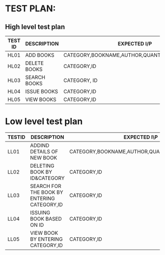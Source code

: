 # TEST PLAN:
## High level test plan
|TEST ID| DESCRIPTION|	EXPECTED I/P      | output|
|---| ------------| -----------------  | ---------|
|HL01  |	ADD BOOKS	|CATEGORY,BOOKNAME,AUTHOR,QUANTITY,PRICE,RACKNO |         |
|HL02	 |DELETE BOOKS |CATEGORY,ID |           |
|HL03	 |SEARCH BOOKS|CATEGORY, ID |           |
|HL04	 |ISSUE BOOKS |CATEGORY,ID  |           |
|HL05	 |VIEW BOOKS  |	CATEGORY,ID |           |
# Low level test plan
| TESTID	|DESCRIPTION|	EXPECTED I\P| output  |
|---------|-------------| ----------| --------|
|LL01	|ADDIND DETAILS OF NEW BOOK	|CATEGORY,BOOKNAME,AUTHOR,QUANTITY,PRICE,RACKNO|      
|LL02	|DELETING BOOK BY ID&CATEGORY|	CATEGORY,ID|  
|LL03 |	SEARCH FOR THE BOOK BY ENTERING CATEGORY,ID|	CATEGORY,ID|
|LL04	|ISSUING BOOK BASED ON ID|	CATEGORY,ID|
|LL05	|VIEW BOOK BY ENTERING CATEGORY,ID|	CATEGORY,ID|
